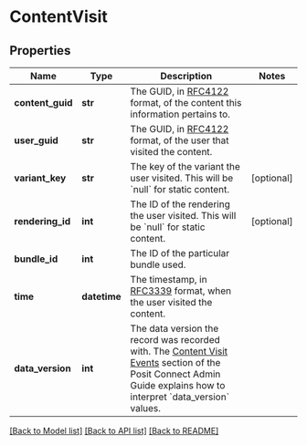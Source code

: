 # ContentVisit

## Properties
Name | Type | Description | Notes
------------ | ------------- | ------------- | -------------
**content_guid** | **str** | The GUID, in [RFC4122](https://www.rfc-editor.org/rfc/rfc4122) format, of the content this information pertains to. | 
**user_guid** | **str** | The GUID, in [RFC4122](https://www.rfc-editor.org/rfc/rfc4122) format, of the user that visited the content. | 
**variant_key** | **str** | The key of the variant the user visited.  This will be &#x60;null&#x60; for static content. | [optional] 
**rendering_id** | **int** | The ID of the rendering the user visited.  This will be &#x60;null&#x60; for static content. | [optional] 
**bundle_id** | **int** | The ID of the particular bundle used. | 
**time** | **datetime** | The timestamp, in [RFC3339](https://www.rfc-editor.org/rfc/rfc3339) format, when the user visited the content. | 
**data_version** | **int** | The data version the record was recorded with.  The [Content Visit Events](../admin/historical-information/#content-visit-events) section of the Posit Connect Admin Guide explains how to interpret &#x60;data_version&#x60; values. | 

[[Back to Model list]](../README.md#documentation-for-models) [[Back to API list]](../README.md#documentation-for-api-endpoints) [[Back to README]](../README.md)

